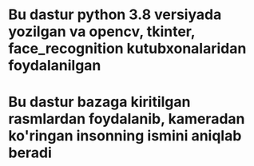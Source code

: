 # Bu dastur python 3.8 versiyada yozilgan va opencv, tkinter, face_recognition kutubxonalaridan foydalanilgan
# Bu dastur bazaga kiritilgan rasmlardan foydalanib, kameradan ko'ringan insonning ismini aniqlab beradi
